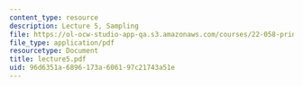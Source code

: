 ```yaml
---
content_type: resource
description: Lecture 5, Sampling
file: https://ol-ocw-studio-app-qa.s3.amazonaws.com/courses/22-058-principles-of-medical-imaging-fall-2002/96d6351a6896173a606197c21743a51e_lecture5.pdf
file_type: application/pdf
resourcetype: Document
title: lecture5.pdf
uid: 96d6351a-6896-173a-6061-97c21743a51e
---
```

